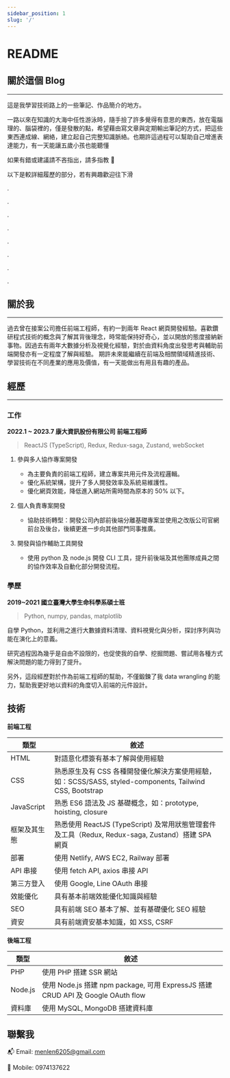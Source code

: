 ```yaml
---
sidebar_position: 1
slug: '/'
---
```


# README

## 關於這個 Blog

---

這是我學習技術路上的一些筆記、作品簡介的地方。

一路以來在知識的大海中任性游泳時，隨手撿了許多覺得有意思的東西，放在電腦理的、腦袋裡的，僅是發散的點，希望藉由寫文章與定期輸出筆記的方式，把這些東西連成線、網絡，建立起自己完整知識脈絡。也期許這過程可以幫助自己增進表達能力，有一天能讓五歲小孩也能聽懂

如果有錯或建議請不吝指出，請多指教 🌝

以下是較詳細履歷的部分，若有興趣歡迎往下滑

.

.

.

.

.

.

.

.

## 關於我

---

過去曾在接案公司擔任前端工程師，有約一到兩年 React 網頁開發經驗。喜歡鑽研程式技術的概念與了解其背後理念，時常能保持好奇心，並以開放的態度接納新事物。因過去有兩年大數據分析及視覺化經驗，對於由資料角度出發思考與輔助前端開發亦有一定程度了解與經驗。 期許未來能繼續在前端及相關領域精進技術、學習技術在不同產業的應用及價值，有一天能做出有用且有趣的產品。

## 經歷

---

### 工作

**2022.1 ~ 2023.7 康大資訊股份有限公司 前端工程師**

> ReactJS (TypeScript), Redux, Redux-saga, Zustand, webSocket

1. 參與多人協作專案開發

   - 為主要負責的前端工程師，建立專案共用元件及流程邏輯。
   - 優化系統架構，提升了多人開發效率及系統易維護性。
   - 優化網頁效能，降低進入網站所需時間為原本的 50% 以下。

2. 個人負責專案開發

   - 協助技術轉型：開發公司內部前後端分離基礎專案並使用之改版公司官網前台及後台，後續更進一步向其他部門同事推廣。

3. 開發與協作輔助工具開發

   - 使用 python 及 node.js 開發 CLI 工具，提升前後端及其他團隊成員之間的協作效率及自動化部分開發流程。

### 學歷

**2019~2021 國立臺灣大學生命科學系碩士班**

> Python, numpy, pandas, matplotlib

自學 Python，並利用之進行大數據資料清理、資料視覺化與分析，探討序列與功能在演化上的意義。

研究過程因為幾乎是自由不設限的，也促使我的自學、挖掘問題、嘗試用各種方式解決問題的能力得到了提升。

另外，這段經歷對於作為前端工程師的幫助，不僅鍛鍊了我 data wrangling 的能力，幫助我更好地以資料的角度切入前端的元件設計。

## 技術

**前端工程**

| 類型 | 敘述 |
| --- | --- |
| HTML | 對語意化標簽有基本了解與使用經驗 |
| CSS | 熟悉原生及有 CSS 各種開發優化解決方案使用經驗，如：SCSS/SASS, styled-components, Tailwind CSS, Bootstrap |
| JavaScript | 熟悉 ES6 語法及 JS 基礎概念，如：prototype, hoisting, closure |
| 框架及其生態 | 熟悉使用 ReactJS (TypeScript) 及常用狀態管理套件及工具（Redux, Redux-saga, Zustand）搭建 SPA 網頁 |
| 部署 | 使用 Netlify, AWS EC2, Railway 部署 |
| API 串接 | 使用 fetch API, axios 串接 API |
| 第三方登入 | 使用 Google, Line OAuth 串接 |
| 效能優化 | 具有基本前端效能優化知識與經驗 |
| SEO | 具有前端 SEO 基本了解、並有基礎優化 SEO 經驗 |
| 資安 | 具有前端資安基本知識，如 XSS, CSRF |

**後端工程**

| 類型 | 敘述 |
| --- | --- |
| PHP | 使用 PHP 搭建 SSR 網站 |
| Node.js | 使用 Node.js 搭建 npm package, 可用 ExpressJS 搭建 CRUD API 及 Google OAuth flow |
| 資料庫 | 使用 MySQL, MongoDB 搭建資料庫 |

## 聯繫我

📬 Email: menlen6205@gmail.com

📱 Mobile: 0974137622
